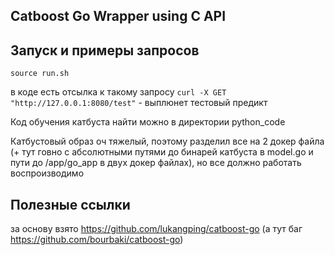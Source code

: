 ## Catboost Go Wrapper using C API

## Запуск и примеры запросов
`source run.sh`

в коде есть отсылка к такому запросу
`curl -X GET "http://127.0.0.1:8080/test"` - выплюнет тестовый предикт 

Код обучения катбуста найти можно в директории python_code

Катбустовый образ оч тяжелый, поэтому разделил все на 2 докер файла (+ тут говно с абсолютными путями до бинарей катбуста в model.go и пути до /app/go_app в двух докер файлах), но все должно работать воспроизводимо

## Полезные ссылки
за основу взято
https://github.com/lukangping/catboost-go (а тут баг https://github.com/bourbaki/catboost-go)

